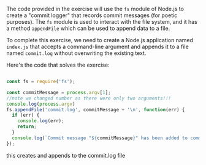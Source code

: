 The code provided in the exercise will use the `fs` module of Node.js to create a "commit logger" that records commit messages (for poetic purposes). The `fs` module is used to interact with the file system, and it has a method `appendFile` which can be used to append data to a file.

To complete this exercise, we need to create a Node.js application named `index.js` that accepts a command-line argument and appends it to a file named `commit.log` without overwriting the existing text.

Here's the code that solves the exercise:

```javascript

const fs = require('fs');

const commitMessage = process.argv[1];
//note we changed number as there were only two arguments!!!
console.log(process.argv)
fs.appendFile('commit.log', commitMessage + '\n', function(err) {
  if (err) {
    console.log(err);
    return;
  }
  console.log(`Commit message "${commitMessage}" has been added to commit.log`);
});

```

this creates and appends to the commit.log file